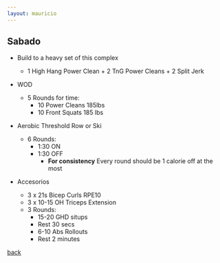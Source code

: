 ```yaml
---
layout: mauricio
---
```

## Sabado 
  - Build to a heavy set of this complex
      - 1 High Hang Power Clean + 2 TnG Power Cleans + 2 Split Jerk

  - WOD
      - 5 Rounds for time:
        - 10 Power Cleans 185lbs
        - 10 Front Squats 185 lbs

  - Aerobic Threshold Row or Ski
      - 6 Rounds:
        - 1:30 ON
        - 1:30 OFF
          - **For consistency** Every round should be 1 calorie off at the most 


  - Accesorios
      - 3 x 21s Bicep Curls RPE10
      - 3 x 10-15 OH Triceps Extension
      - 3 Rounds:
          - 15-20 GHD situps
          - Rest 30 secs
          - 6-10 Abs Rollouts
          - Rest 2 minutes

 


[back](./)
